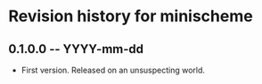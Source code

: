# Revision history for minischeme

## 0.1.0.0 -- YYYY-mm-dd

* First version. Released on an unsuspecting world.
